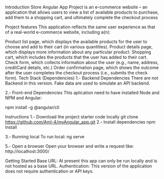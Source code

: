 Introduction
Store Angular App Project is an e-commerce website – an application that allows users to view a list of available products to purchase, add them to a shopping cart, and ultimately complete the checkout process

Project features
This application reflects the same user experience as that of a real-world e-commerce website, including a(n):

Product list page, which displays the available products for the user to choose and add to their cart (in various quantities).
Product details page, which displays more information about any particular product.
Shopping cart, which includes the products that the user has added to their cart.
Check form, which collects information about the user (e.g., name, address,  creditCard details, etc.)
Order confirmation page, which shows the outcome after the user completes the checkout process (i.e., submits the check form).
Tech Stack (Dependencies)
1.- Backend Dependencies
There are not Backend in this version. Fake data are used to simulate an API backend.

2.- Front-end Dependencies
This aplication need to have installed Node and NPM and Angular:

npm install -g @angular/cli

Instructions
1.- Download the project starter code locally
git clone https://github.com/Aml-4/myAngular_app.git
2.- Install dependencies
npm install

3.- Running local
To run local: ng serve

5.- Open a browser
Open your browser and write a request like: http://localhost:3000/

Getting Started
Base URL: At present this app can only be run locally and is not hosted as a base URL.
Authentication: This version of the application does not require authentication or API keys.
